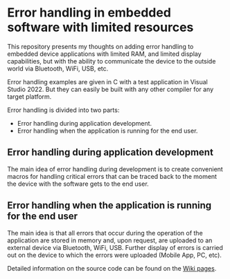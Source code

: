 # Error handling in embedded software with limited resources

This repository presents my thoughts on adding error handling to embedded device applications with limited RAM, and limited display capabilities, but with the ability to communicate the device to the outside world via Bluetooth, WiFi, USB, etc.

Error handling examples are given in C with a test application in Visual Studio 2022. But they can easily be built with any other compiler for any target platform.

Error handling is divided into two parts:
* Error handling during application development.
* Error handling when the application is running for the end user.

## Error handling during application development

The main idea of error handling during development is to create convenient macros for handling critical errors that can be traced back to the moment the device with the software gets to the end user.

## Error handling when the application is running for the end user

The main idea is that all errors that occur during the operation of the application are stored in memory and, upon request, are uploaded to an external device via Bluetooth, WiFi, USB. Further display of errors is carried out on the device to which the errors were uploaded (Mobile App, PC, etc).

Detailed information on the source code can be found on the [Wiki pages](https://github.com/chipsoft/error-handling/wiki).
